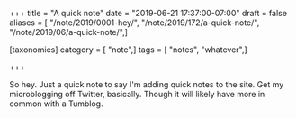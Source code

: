 +++
title = "A quick note"
date = "2019-06-21 17:37:00-07:00"
draft = false
aliases = [ "/note/2019/0001-hey/", "/note/2019/172/a-quick-note/", "/note/2019/06/a-quick-note/",]

[taxonomies]
category = [ "note",]
tags = [ "notes", "whatever",]

+++

So hey. Just a quick note to say I'm adding quick notes to the site. Get my
microblogging off Twitter, basically. Though it will likely have more in common
with a Tumblog.